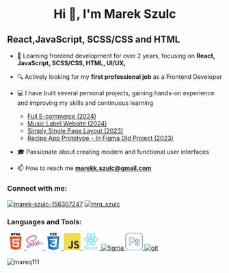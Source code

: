 <h1 align="center">Hi 👋, I'm Marek Szulc</h1>

<h2 align="left">React,JavaScript, SCSS/CSS and HTML</h2>


  - 🌱 Learning frontend development for over 2 years, focusing on <strong>React, JavaScript, SCSS/CSS, HTML, UI/UX, </strong>
  - 🔍 Actively looking for my <strong>first professional job</strong> as a Frontend Developer
  - 💻 I have built several personal projects, gaining hands-on experience and improving my skills and continuous learning
    <ul>
      <li><a href="https://github.com/Mareq111/music-label-shop" target="_blank">Full E-commerce (2024)</a></li>
      <li><a href="https://github.com/Mareq111/music-stream-website" target="_blank">Music Label Website (2024)</a></li>
      <li><a href="https://github.com/Mareq111/Marlleto-Layout-website" target="_blank">Simply Single Page Layout (2023)</a></li>
      <li><a href="https://www.figma.com/proto/wDrWTIWqpyDVV3uR9pV2us/FUDDER-Przepisy-aplikacja?page-id=0%3A1&node-id=845-28946&node-type=canvas&viewport=2393%2C1772%2C0.88&t=qJ55h1WQR8c98raG-8&scaling=scale-down&content-scaling=fixed&starting-point-node-id=512%3A10243&hide-ui=1" target="_blank">Recipe App Prototype – In Figma Old Project (2023)</a></li>
    </ul>
    
  - 🎓 Passionate about creating modern and functional user interfaces
  - 📫 How to reach me **marekk.szulc@gmail.com**


<h3 align="left">Connect with me:</h3>
<p align="left">
<a href="https://linkedin.com/in/marek-szulc-156307247" target="blank"><img align="center" src="https://raw.githubusercontent.com/rahuldkjain/github-profile-readme-generator/master/src/images/icons/Social/linked-in-alt.svg" alt="marek-szulc-156307247" height="30" width="40" /></a>
<a href="https://instagram.com/mrq_szulc" target="blank"><img align="center" src="https://raw.githubusercontent.com/rahuldkjain/github-profile-readme-generator/master/src/images/icons/Social/instagram.svg" alt="mrq_szulc" height="30" width="40" /></a>
</p>

<h3 align="left">Languages and Tools:</h3>
<p align="left"><a href="https://www.w3.org/html/" target="_blank" rel="noreferrer"> <img src="https://raw.githubusercontent.com/devicons/devicon/master/icons/html5/html5-original-wordmark.svg" alt="html5" width="40" height="40"/> </a> <a href="https://sass-lang.com" target="_blank" rel="noreferrer"> <img src="https://raw.githubusercontent.com/devicons/devicon/master/icons/sass/sass-original.svg" alt="sass" width="40" height="40"/> </a> <a href="https://www.w3schools.com/css/" target="_blank" rel="noreferrer"> <img src="https://raw.githubusercontent.com/devicons/devicon/master/icons/css3/css3-original-wordmark.svg" alt="css3" width="40" height="40"/> <a href="https://developer.mozilla.org/en-US/docs/Web/JavaScript" target="_blank" rel="noreferrer"> <img src="https://raw.githubusercontent.com/devicons/devicon/master/icons/javascript/javascript-original.svg" alt="javascript" width="40" height="40"/> </a> <a href="https://reactjs.org/" target="_blank" rel="noreferrer"> <img src="https://raw.githubusercontent.com/devicons/devicon/master/icons/react/react-original-wordmark.svg" alt="react" width="40" height="40"/> </a> </a> <a href="https://www.figma.com/" target="_blank" rel="noreferrer"> <img src="https://www.vectorlogo.zone/logos/figma/figma-icon.svg" alt="figma" width="40" height="40"/> </a>   <a href="https://www.photoshop.com/en" target="_blank" rel="noreferrer"> <img src="https://raw.githubusercontent.com/devicons/devicon/master/icons/photoshop/photoshop-line.svg" alt="photoshop" width="40" height="40"/> </a>  <a href="https://git-scm.com/" target="_blank" rel="noreferrer"> <img src="https://www.vectorlogo.zone/logos/git-scm/git-scm-icon.svg" alt="git" width="40" height="40"/> </a> </p>

<p><img align="center" src="https://github-readme-stats.vercel.app/api/top-langs?username=mareq111&show_icons=true&locale=en&layout=compact" alt="mareq111" /></p>

